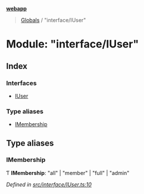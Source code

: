**[webapp](../README.md)**

> [Globals](../globals.md) / "interface/IUser"

# Module: "interface/IUser"

## Index

### Interfaces

* [IUser](../interfaces/_interface_iuser_.iuser.md)

### Type aliases

* [IMembership](_interface_iuser_.md#imembership)

## Type aliases

### IMembership

Ƭ  **IMembership**: \"all\" \| \"member\" \| \"full\" \| \"admin\"

*Defined in [src/interface/IUser.ts:10](https://github.com/BESTUPC/voting-web-app/blob/37e241c/src/interface/IUser.ts#L10)*
